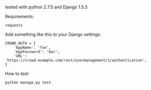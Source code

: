 tested with python 2.7.5 and Django 1.5.3

Requirements:

    requests

Add something like this to your Django settings:

    CROWD_AUTH = {
        'AppName': 'foo',
        'AppPassword': 'bar',
        'URL': 'https://crowd.example.com/rest/usermanagement/1/authentication',
    }

How to test:

    python manage.py test
